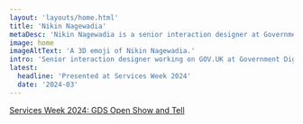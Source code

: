 ```yaml
---
layout: 'layouts/home.html'
title: 'Nikin Nagewadia'
metaDesc: 'Nikin Nagewadia is a senior interaction designer at Government Digital Service in London, England.'
image: home
imageAltText: 'A 3D emoji of Nikin Nagewadia.'
intro: 'Senior interaction designer working on GOV.UK at Government Digital Service'
latest:
  headline: 'Presented at Services Week 2024'
  date: '2024-03'
---
```


<p><a href='https://youtu.be/cPDBARbzGGg?si=T2SNhHE6AicbzMbZ' rel='external'>Services Week 2024: GDS Open Show and Tell</a></p>
